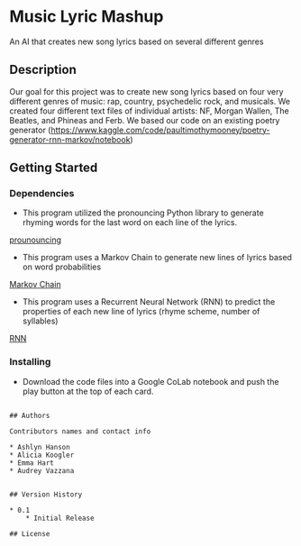 # Music Lyric Mashup
An AI that creates new song lyrics based on several different genres

## Description

Our goal for this project was to create new song lyrics based on four very different genres of music: rap, country, psychedelic rock, and musicals. We created four different text files of individual artists: NF, Morgan Wallen, The Beatles, and Phineas and Ferb. We based our code on an existing poetry generator (https://www.kaggle.com/code/paultimothymooney/poetry-generator-rnn-markov/notebook)

## Getting Started

### Dependencies

* This program utilized the pronouncing Python library to generate rhyming words for the last word on each line of the lyrics.

[prounouncing]([https://pypi.org/project/opencv-python/](https://pypi.org/project/pronouncing/))

* This program uses a Markov Chain to generate new lines of lyrics based on word probabilities

[Markov Chain]((https://pypi.org/project/pronouncing/)](https://setosa.io/ev/markov-chains/))

* This program uses a Recurrent Neural Network (RNN) to predict the properties of each new line of lyrics (rhyme scheme, number of syllables)

[RNN]((https://www.ibm.com/topics/recurrent-neural-networks))

### Installing

* Download the code files into a Google CoLab notebook and push the play button at the top of each card.

```

## Authors

Contributors names and contact info

* Ashlyn Hanson
* Alicia Koogler
* Emma Hart
* Audrey Vazzana


## Version History

* 0.1
    * Initial Release

## License



